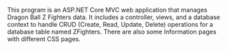 This program is an ASP.NET Core MVC web application that manages Dragon Ball Z Fighters data. 
It includes a controller, views, and a database context to handle CRUD (Create, Read, Update, Delete) operations for a database table named ZFighters. 
There are also some Information pages with different  CSS pages.
